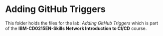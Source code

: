 # Adding GitHub Triggers

This folder holds the files for the lab: _Adding GitHub Triggers_ which is part of the **IBM-CD0215EN-Skills Network Introduction to CI/CD** course.
